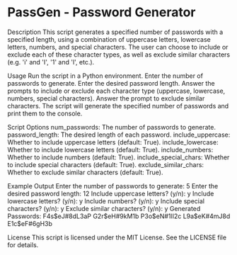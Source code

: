 # PassGen - Password Generator
Description
This script generates a specified number of passwords with a specified length, using a combination of uppercase letters, lowercase letters, numbers, and special characters. The user can choose to include or exclude each of these character types, as well as exclude similar characters (e.g. 'i' and 'I', '1' and 'l', etc.).

Usage
Run the script in a Python environment.
Enter the number of passwords to generate.
Enter the desired password length.
Answer the prompts to include or exclude each character type (uppercase, lowercase, numbers, special characters).
Answer the prompt to exclude similar characters.
The script will generate the specified number of passwords and print them to the console.

Script Options
num_passwords: The number of passwords to generate.
password_length: The desired length of each password.
include_uppercase: Whether to include uppercase letters (default: True).
include_lowercase: Whether to include lowercase letters (default: True).
include_numbers: Whether to include numbers (default: True).
include_special_chars: Whether to include special characters (default: True).
exclude_similar_chars: Whether to exclude similar characters (default: True).

Example Output
Enter the number of passwords to generate: 5
Enter the desired password length: 12
Include uppercase letters? (y/n): y
Include lowercase letters? (y/n): y
Include numbers? (y/n): y
Include special characters? (y/n): y
Exclude similar characters? (y/n): y
Generated Passwords:
F4s$eJ#8dL3aP
G2r$eH#9kM1b
P3o$eN#1lI2c
L9a$eK#4mJ8d
E1c$eF#6gH3b

License
This script is licensed under the MIT License. See the LICENSE file for details.
